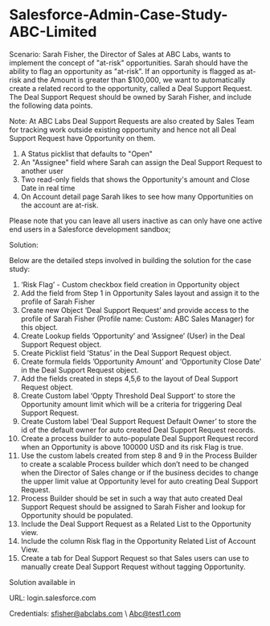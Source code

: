 # Salesforce-Admin-Case-Study-ABC-Limited

Scenario:
Sarah Fisher, the Director of Sales at ABC Labs, wants to implement the concept of "at-risk" opportunities. Sarah should have the ability to flag an opportunity as "at-risk”. If an opportunity is flagged as at-risk and the Amount is greater than $100,000, we want to automatically create a related record to the opportunity, called a Deal Support Request. The Deal Support Request should be owned by Sarah Fisher, and include the following data points.

Note: At ABC Labs Deal Support Requests are also created by Sales Team for tracking work outside existing opportunity and hence not all Deal Support Request have Opportunity on them.

1. A Status picklist that defaults to "Open"
2. An "Assignee" field where Sarah can assign the Deal Support Request to another user
3. Two read-only fields that shows the Opportunity's amount and Close Date in real time
4. On Account detail page Sarah likes to see how many Opportunities on the account are at-risk.

Please note that you can leave all users inactive as can only have one active end users in a Salesforce development sandbox;

Solution:

Below are the detailed steps involved in building the solution for the case study:


1. ‘Risk Flag’ - Custom checkbox field creation in Opportunity object
2. Add the field from Step 1 in Opportunity Sales layout and assign it to the profile of Sarah Fisher
3. Create new Object ‘Deal Support Request’ and provide access to the profile of Sarah Fisher (Profile name: Custom: ABC Sales Manager) for this object.
4. Create Lookup fields ’Opportunity’ and ‘Assignee’ (User) in the Deal Support Request object.
5. Create Picklist field ‘Status’ in the Deal Support Request object.
6. Create formula fields ’Opportunity Amount’ and ‘Opportunity Close Date’ in the Deal Support Request object.
7. Add the fields created in steps 4,5,6 to the layout of Deal Support Request object.
8. Create Custom label ‘Oppty Threshold Deal Support’ to store the Opportunity amount limit which will be a criteria for triggering Deal Support Request.
9. Create Custom label ‘Deal Support Request Default Owner’ to store the id of the default owner for auto created Deal Support Request records.
10. Create a process builder to auto-populate Deal Support Request record when an Opportunity is above 100000 USD and its risk Flag is true.
11. Use the custom labels created from step 8 and 9 in the Process Builder to create a scalable Process builder which don’t need to be changed when the Director of Sales change or if the business decides to change the upper limit value at Opportunity level for auto creating Deal Support Request.
12. Process Builder should be set in such a way that auto created Deal Support Request should be assigned to Sarah Fisher and lookup for Opportunity should be populated.
13. Include the Deal Support Request as a Related List to the Opportunity view.
14. Include the column Risk flag in the Opportunity Related List of Account View.
15. Create a tab for Deal Support Request so that Sales users can use to manually create Deal Support Request without tagging Opportunity.

Solution available in 

URL: login.salesforce.com

Credentials: sfisher@abclabs.com \ Abc@test1.com 
